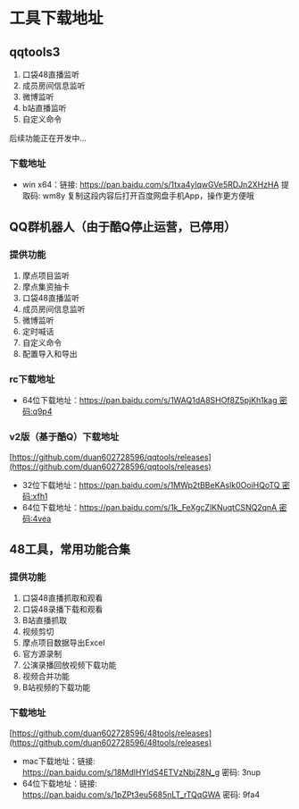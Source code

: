 # 工具下载地址

## qqtools3

1. 口袋48直播监听   
2. 成员房间信息监听   
3. 微博监听   
4. b站直播监听   
5. 自定义命令   

后续功能正在开发中...

### 下载地址

* win x64：链接: https://pan.baidu.com/s/1txa4ylqwGVe5RDJn2XHzHA 提取码: wm8y 复制这段内容后打开百度网盘手机App，操作更方便哦

## QQ群机器人（由于酷Q停止运营，已停用）
### 提供功能
1. 摩点项目监听
2. 摩点集资抽卡
3. 口袋48直播监听
4. 成员房间信息监听
5. 微博监听
6. 定时喊话
7. 自定义命令   
8. 配置导入和导出
### rc下载地址
* 64位下载地址：[https://pan.baidu.com/s/1WAQ1dA8SHOf8Z5pjKh1kag  密码:q9p4](https://pan.baidu.com/s/1WAQ1dA8SHOf8Z5pjKh1kag)
### v2版（基于酷Q）下载地址
[https://github.com/duan602728596/qqtools/releases](https://github.com/duan602728596/qqtools/releases)   
* 32位下载地址：[https://pan.baidu.com/s/1MWp2tBBeKAslk0OoiHQoTQ  密码:xfh1](https://pan.baidu.com/s/1MWp2tBBeKAslk0OoiHQoTQ)
* 64位下载地址：[https://pan.baidu.com/s/1k_FeXgcZlKNuqtCSNQ2qnA  密码:4vea](https://pan.baidu.com/s/1k_FeXgcZlKNuqtCSNQ2qnA)

## 48工具，常用功能合集
### 提供功能
1. 口袋48直播抓取和观看   
2. 口袋48录播下载和观看   
3. B站直播抓取   
4. 视频剪切   
5. 摩点项目数据导出Excel   
6. 官方源录制   
7. 公演录播回放视频下载功能   
8. 视频合并功能   
9. B站视频的下载功能
### 下载地址
[https://github.com/duan602728596/48tools/releases](https://github.com/duan602728596/48tools/releases)
* mac下载地址：链接: https://pan.baidu.com/s/18MdlHYIdS4ETVzNbjZ8N_g  密码: 3nup
* 64位下载地址：链接: https://pan.baidu.com/s/1pZPt3eu5685nLT_rTQqGWA  密码: 9fa4
